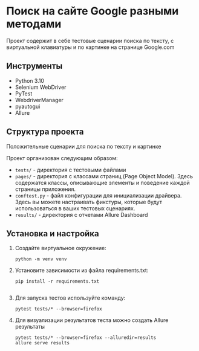 # Поиск на сайте Google разными методами
 
Проект содержит в себе тестовые сценарии поиска по тексту, с виртуальной клавиатуры и по картинке на странице Google.com

## Инструменты

- Python 3.10
- Selenium WebDriver
- PyTest
- WebdriverManager
- pyautogui
- Allure

## Структура проекта

Положительные сценарии для поиска по тексту и картинке

Проект организован следующим образом:

- `tests/` - директория с тестовыми файлами
- `pages/` - директория с классами страниц (Page Object Model). Здесь содержатся классы, описывающие элементы и поведение каждой страницы приложения.
- `conftest.py` - файл конфигурации для инициализации драйвера. Здесь вы можете настраивать фикстуры, которые будут использоваться в ваших тестовых сценариях.
- `results/` - директория с отчетами Allure Dashboard


## Установка и настройка

1. Создайте виртуальное окружение:
   ```shell
   python -m venv venv

2. Установите зависимости из файла requirements.txt:
   ```shell
   pip install -r requirements.txt


3. Для запуска тестов используйте команду:
   ```shell
   pytest tests/* --browser=firefox

4. Для визуализации результатов теста можно создать Allure результаты
   ```shell
   pytest tests/* --browser=firefox --alluredir=results
   allure serve results
  


